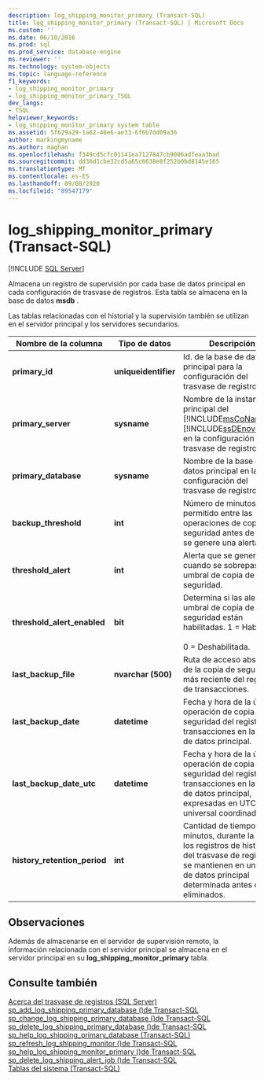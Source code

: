 ```yaml
---
description: log_shipping_monitor_primary (Transact-SQL)
title: log_shipping_monitor_primary (Transact-SQL) | Microsoft Docs
ms.custom: ''
ms.date: 06/10/2016
ms.prod: sql
ms.prod_service: database-engine
ms.reviewer: ''
ms.technology: system-objects
ms.topic: language-reference
f1_keywords:
- log_shipping_monitor_primary
- log_shipping_monitor_primary_TSQL
dev_langs:
- TSQL
helpviewer_keywords:
- log_shipping_monitor_primary system table
ms.assetid: 5f629a29-1a62-40e6-ae33-6f6b7dd09a36
author: markingmyname
ms.author: maghan
ms.openlocfilehash: f349cd5cfc01141ea7127847cb9006adfeaa3bad
ms.sourcegitcommit: dd36d1cbe32cd5a65c6638e8f252b0bd8145e165
ms.translationtype: MT
ms.contentlocale: es-ES
ms.lasthandoff: 09/08/2020
ms.locfileid: "89547179"
---
```

# <a name="log_shipping_monitor_primary-transact-sql"></a>log_shipping_monitor_primary (Transact-SQL)
[!INCLUDE [SQL Server](../../includes/applies-to-version/sqlserver.md)]

  Almacena un registro de supervisión por cada base de datos principal en cada configuración de trasvase de registros. Esta tabla se almacena en la base de datos **msdb** .  
  
 Las tablas relacionadas con el historial y la supervisión también se utilizan en el servidor principal y los servidores secundarios.   
  
|Nombre de la columna|Tipo de datos|Descripción|  
|-----------------|---------------|-----------------|  
|**primary_id**|**uniqueidentifier**|Id. de la base de datos principal para la configuración del trasvase de registros.|  
|**primary_server**|**sysname**|Nombre de la instancia principal del [!INCLUDE[msCoName](../../includes/msconame-md.md)] [!INCLUDE[ssDEnoversion](../../includes/ssdenoversion-md.md)] en la configuración del trasvase de registros.|  
|**primary_database**|**sysname**|Nombre de la base de datos principal en la configuración del trasvase de registros.|  
|**backup_threshold**|**int**|Número de minutos permitido entre las operaciones de copia de seguridad antes de que se genere una alerta.|  
|**threshold_alert**|**int**|Alerta que se generará cuando se sobrepase el umbral de copia de seguridad.|  
|**threshold_alert_enabled**|**bit**|Determina si las alertas de umbral de copia de seguridad están habilitadas. 1 = Habilitada.<br /><br /> 0 = Deshabilitada.|  
|**last_backup_file**|**nvarchar (500)**|Ruta de acceso absoluta de la copia de seguridad más reciente del registro de transacciones.|  
|**last_backup_date**|**datetime**|Fecha y hora de la última operación de copia de seguridad del registro de transacciones en la base de datos principal.|  
|**last_backup_date_utc**|**datetime**|Fecha y hora de la última operación de copia de seguridad del registro de transacciones en la base de datos principal, expresadas en UTC (hora universal coordinada).|  
|**history_retention_period**|**int**|Cantidad de tiempo, en minutos, durante la que los registros de historial del trasvase de registros se mantienen en una base de datos principal determinada antes de ser eliminados.|  
  
## <a name="remarks"></a>Observaciones  
 Además de almacenarse en el servidor de supervisión remoto, la información relacionada con el servidor principal se almacena en el servidor principal en su **log_shipping_monitor_primary** tabla.  
  
## <a name="see-also"></a>Consulte también  
 [Acerca del trasvase de registros &#40;SQL Server&#41;](../../database-engine/log-shipping/about-log-shipping-sql-server.md)   
 [sp_add_log_shipping_primary_database &#40;&#41;de Transact-SQL ](../../relational-databases/system-stored-procedures/sp-add-log-shipping-primary-database-transact-sql.md)   
 [sp_change_log_shipping_primary_database &#40;&#41;de Transact-SQL ](../../relational-databases/system-stored-procedures/sp-change-log-shipping-primary-database-transact-sql.md)   
 [sp_delete_log_shipping_primary_database &#40;&#41;de Transact-SQL ](../../relational-databases/system-stored-procedures/sp-delete-log-shipping-primary-database-transact-sql.md)   
 [sp_help_log_shipping_primary_database &#40;Transact-SQL&#41;](../../relational-databases/system-stored-procedures/sp-help-log-shipping-primary-database-transact-sql.md)   
 [sp_refresh_log_shipping_monitor &#40;&#41;de Transact-SQL ](../../relational-databases/system-stored-procedures/sp-refresh-log-shipping-monitor-transact-sql.md)   
 [sp_help_log_shipping_monitor_primary &#40;&#41;de Transact-SQL ](../../relational-databases/system-stored-procedures/sp-help-log-shipping-monitor-primary-transact-sql.md)   
 [sp_delete_log_shipping_alert_job &#40;&#41;de Transact-SQL ](../../relational-databases/system-stored-procedures/sp-delete-log-shipping-alert-job-transact-sql.md)   
 [Tablas del sistema &#40;Transact-SQL&#41;](../../relational-databases/system-tables/system-tables-transact-sql.md)  
  
  
